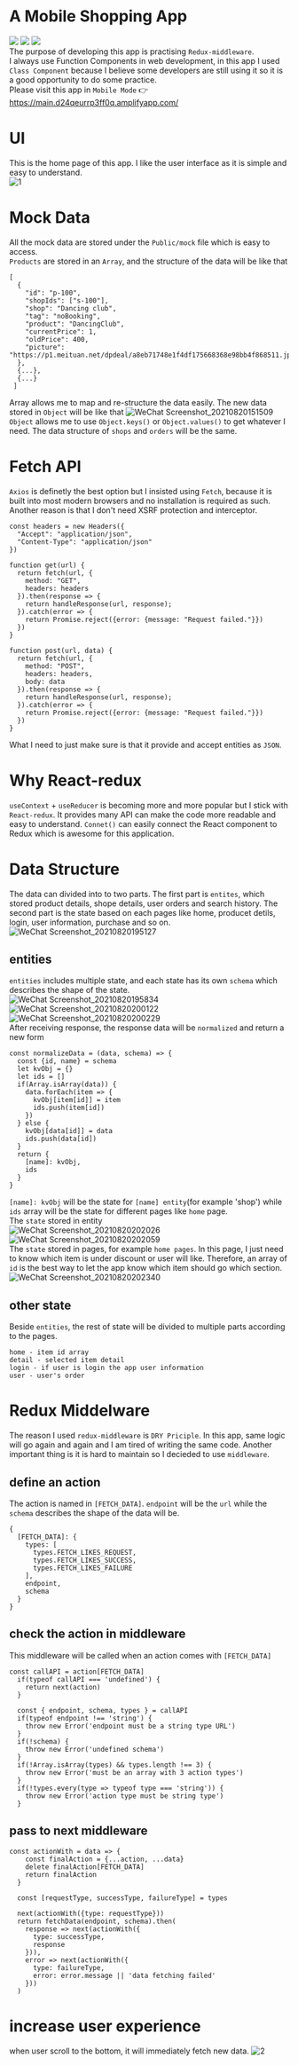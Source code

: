 # A Mobile Shopping App
![](https://img.shields.io/badge/Build-React-green)
![](https://img.shields.io/badge/Build-Redux-green)
![](https://img.shields.io/badge/Build-React--redux-yellowgreen)  
The purpose of developing this app is practising `Redux-middleware`.   
I always use Function Components in web development, in this app I used `Class Component` because I believe some developers are still using it so it is a good opportunity to do some practice.  
Please visit this app in `Mobile Mode` :point_right: https://main.d24qeurrp3ff0q.amplifyapp.com/ 

# UI 
This is the home page of this app. I like the user interface as it is simple and easy to understand.  
![1](https://user-images.githubusercontent.com/72715709/130181184-7056fc64-20f5-4cf0-aef8-0417fc92f5f5.gif)

# Mock Data
All the mock data are stored under the `Public/mock` file which is easy to access.  
`Products` are stored in an `Array`, and the structure of the data will be like that
```
[
  {
    "id": "p-100",
    "shopIds": ["s-100"],
    "shop": "Dancing club",
    "tag": "noBooking",
    "product": "DancingClub",
    "currentPrice": 1,
    "oldPrice": 400,
    "picture": "https://p1.meituan.net/dpdeal/a8eb71748e1f4df175668368e98bb4f868511.jpg.webp@120w_90h_1e_1c_1l|watermark=1&&r=1&p=9&x=20&y=20"
  },
  {...},
  {...}
 ]
```
Array allows me to map and re-structure the data easily. The new data stored in `Object` will be like that
![WeChat Screenshot_20210820151509](https://user-images.githubusercontent.com/72715709/130182911-48a6767d-226e-4e53-83ff-fbdc57efd234.png)  
`Object` allows me to use `Object.keys()` or `Object.values()` to get whatever I need. The data structure of `shops` and `orders` will be the same. 

# Fetch API
`Axios` is definetly the best option but I insisted using `Fetch`, because it is built into most modern browsers and no installation is required as such. Another reason is that I don't need XSRF protection and interceptor.  
```
const headers = new Headers({
  "Accept": "application/json",
  "Content-Type": "application/json"
})

function get(url) {
  return fetch(url, {
    method: "GET",
    headers: headers
  }).then(response => {
    return handleResponse(url, response);
  }).catch(error => {
    return Promise.reject({error: {message: "Request failed."}})
  })
}

function post(url, data) {
  return fetch(url, {
    method: "POST",
    headers: headers,
    body: data
  }).then(response => {
    return handleResponse(url, response);
  }).catch(error => {
    return Promise.reject({error: {message: "Request failed."}})
  })
}
```
What I need to just make sure is that it provide and accept entities as `JSON`.


# Why React-redux
`useContext` + `useReducer` is becoming more and more popular but I stick with `React-redux`. It provides many API can make the code more readable and easy to understand. `Connet()` can easily connect the React component to Redux which is awesome for this application.


# Data Structure
The data can divided into to two parts. The first part is `entites`, which stored product details, shope details, user orders and search history. The second part is the state based on each pages like home, producet detils, login, user information, purchase and so on.  
![WeChat Screenshot_20210820195127](https://user-images.githubusercontent.com/72715709/130215527-57aca5ab-4b64-4a86-a147-643bc11f78bf.png)
## entities
`entities` includes multiple state, and each state has its own `schema` which describes the shape of the state.  
![WeChat Screenshot_20210820195834](https://user-images.githubusercontent.com/72715709/130216507-d7fe3e8e-a0e1-40bc-ba40-138618d2302e.png)
![WeChat Screenshot_20210820200122](https://user-images.githubusercontent.com/72715709/130216980-67ecfb8e-4e9f-4257-b6bf-68f2f50964dd.png)
![WeChat Screenshot_20210820200229](https://user-images.githubusercontent.com/72715709/130217076-401db351-f1ce-4212-916d-8b5f889e985a.png)  
After receiving response, the response data will be `normalized` and return a new form  
```
const normalizeData = (data, schema) => {
  const {id, name} = schema
  let kvObj = {}
  let ids = []
  if(Array.isArray(data)) {
    data.forEach(item => {
      kvObj[item[id]] = item
      ids.push(item[id])
    })
  } else {
    kvObj[data[id]] = data
    ids.push(data[id])
  }
  return {
    [name]: kvObj,
    ids
  }
}
```
`[name]: kvObj` will be the state for `[name] entity`(for example 'shop') while `ids` array will be the state for different pages like `home` page.  
The `state` stored in entity  
![WeChat Screenshot_20210820202026](https://user-images.githubusercontent.com/72715709/130219330-cd45e958-60d3-4314-a66b-f55a2e0076ac.png)
![WeChat Screenshot_20210820202059](https://user-images.githubusercontent.com/72715709/130219378-a432df01-46cd-4b3f-8cd3-e4b1c3aa4235.png)  
The `state` stored in pages, for example `home pages`. In this page, I just need to know which item is under discount or user will like. Therefore, an array of `id` is the best way to let the app know which item should go which section.  
![WeChat Screenshot_20210820202340](https://user-images.githubusercontent.com/72715709/130219730-3e73933d-4555-48fa-a546-3ccd92f12138.png)  
## other state
Beside `entities`, the rest of state will be divided to multiple parts according to the pages.  
```
home - item id array
detail - selected item detail
login - if user is login the app user information
user - user's order
```

# Redux Middelware
The reason I used `redux-middleware` is `DRY Priciple`. In this app, same logic will go again and again and I am tired of writing the same code. Another important thing is it is hard to maintain so I decieded to use `middleware`.
## define an action
The action is named in `[FETCH_DATA]`. `endpoint` will be the `url` while the `schema` describes the shape of the data will be.
```
{
  [FETCH_DATA]: {
    types: [
      types.FETCH_LIKES_REQUEST,
      types.FETCH_LIKES_SUCCESS,
      types.FETCH_LIKES_FAILURE
    ],
    endpoint,
    schema
  }
}
```
## check the action in middleware
This middleware will be called when an action comes with `[FETCH_DATA]`
```
const callAPI = action[FETCH_DATA]
  if(typeof callAPI === 'undefined') {
    return next(action)
  }

  const { endpoint, schema, types } = callAPI
  if(typeof endpoint !== 'string') {
    throw new Error('endpoint must be a string type URL')
  }
  if(!schema) {
    throw new Error('undefined schema')
  }
  if(!Array.isArray(types) && types.length !== 3) {
    throw new Error('must be an array with 3 action types')
  }
  if(!types.every(type => typeof type === 'string')) {
    throw new Error('action type must be string type')
  }
```
## pass to next middleware
```
const actionWith = data => {
    const finalAction = {...action, ...data}
    delete finalAction[FETCH_DATA]
    return finalAction
  }

  const [requestType, successType, failureType] = types

  next(actionWith({type: requestType}))
  return fetchData(endpoint, schema).then(
    response => next(actionWith({
      type: successType,
      response 
    })),
    error => next(actionWith({
      type: failureType,
      error: error.message || 'data fetching failed'
    }))
  )
```

# increase user experience
when user scroll to the bottom, it will immediately fetch new data.
![2](https://user-images.githubusercontent.com/72715709/130226029-43dd0007-fcc9-441a-ba92-0f8a6c87b010.gif)

